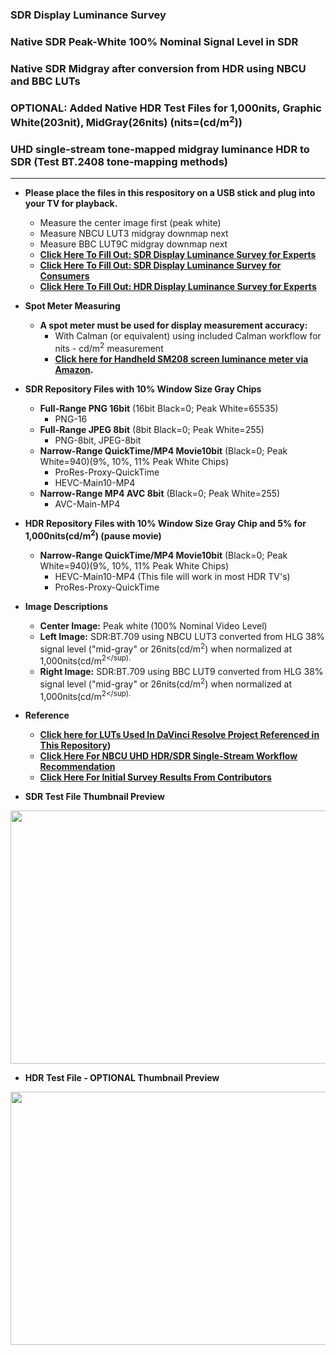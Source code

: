 ### SDR Display Luminance Survey
### Native SDR Peak-White 100% Nominal Signal Level in SDR
### Native SDR Midgray after conversion from HDR using NBCU and BBC LUTs
### OPTIONAL: Added Native HDR Test Files for 1,000nits, Graphic White(203nit), MidGray(26nits) (nits=(cd/m<sup>2</sup>))
### UHD single-stream tone-mapped midgray luminance HDR to SDR (Test BT.2408 tone-mapping methods)
---

* **Please place the files in this respository on a USB stick and plug into your TV for playback.**
    * Measure the center image first (peak white)
    * Measure NBCU LUT3 midgray downmap next
    * Measure BBC LUT9C midgray downmap next
    * **[Click Here To Fill Out: SDR Display Luminance Survey for Experts](https://forms.gle/MRcGhh8WgQVUkUSJ9)**
    * **[Click Here To Fill Out: SDR Display Luminance Survey for Consumers](https://forms.gle/7PX7YSNEz3odWzY29)**
    * **[Click Here To Fill Out: HDR Display Luminance Survey for Experts](https://forms.gle/nFKsyX6bWNLTkdKt6)**

* **Spot Meter Measuring**
    * **A spot meter must be used for display measurement accuracy:**
        *  With Calman (or equivalent) using included Calman workflow for nits - cd/m<sup>2</sup> measurement
        * **[Click here for Handheld SM208 screen luminance meter via Amazon](https://www.amazon.com/gp/product/B00H050VEI/ref=ppx_yo_dt_b_asin_title_o00_s00?ie=UTF8&psc=1).** 

* **SDR Repository Files with 10% Window Size Gray Chips**
    * **Full-Range PNG 16bit** (16bit Black=0; Peak White=65535)
       * PNG-16
    * **Full-Range JPEG 8bit** (8bit Black=0; Peak White=255)
       * PNG-8bit, JPEG-8bit
    * **Narrow-Range QuickTime/MP4 Movie10bit** (Black=0; Peak White=940)(9%, 10%, 11% Peak White Chips)
       * ProRes-Proxy-QuickTime
       * HEVC-Main10-MP4
    * **Narrow-Range MP4 AVC 8bit** (Black=0; Peak White=255)
       * AVC-Main-MP4   

* **HDR Repository Files with 10% Window Size Gray Chip and 5% for 1,000nits(cd/m<sup>2</sup>) (pause movie)**
    * **Narrow-Range QuickTime/MP4 Movie10bit** (Black=0; Peak White=940)(9%, 10%, 11% Peak White Chips)
       * HEVC-Main10-MP4 (This file will work in most HDR TV's)
       * ProRes-Proxy-QuickTime
 
* **Image Descriptions**
    * **Center Image:** Peak white (100% Nominal Video Level)
    * **Left Image:** SDR:BT.709 using NBCU LUT3 converted from HLG 38% signal level ("mid-gray" or 26nits(cd/m<sup>2</sup>) when normalized at 1,000nits(cd/m<sup>2</sup).
    * **Right Image:** SDR:BT.709 using BBC LUT9 converted from HLG 38% signal level ("mid-gray" or 26nits(cd/m<sup>2</sup>) when normalized at 1,000nits(cd/m<sup>2</sup).

* **Reference**
    * **[Click here for LUTs Used In DaVinci Resolve Project Referenced in This Repository](https://github.com/digitaltvguy/NBCU-HDR-SDR-Single-Stream_Workflow_Recommendation/tree/main/LUTS_for_Software/HLG-to-from-SDR%20-%20Type%20III%20and%20Type%20I/For%20DaVinci%20Resolve%2017%20-%20Video%20Level%20Tag%20Added%20-%20Type%20III))**
    * **[Click Here For NBCU UHD HDR/SDR Single-Stream Workflow Recommendation](https://github.com/digitaltvguy/NBCU-HDR-SDR-Single-Stream_Workflow_Recommendation)**
    * **[Click Here For Initial Survey Results From Contributors](https://www.icloud.com/numbers/040HYTS0GVcpkB3gFGE275p_A#SDR_Display_Luminance_Level_Survey_Tallies)**
  
* **SDR Test File Thumbnail Preview**
<p align="center">
  <img width="720" height="405" src="https://raw.githubusercontent.com/digitaltvguy/SDR-Luminance-Survey/main/Artwork/thumbnail720SDR.jpg">
</p>

* **HDR Test File - OPTIONAL Thumbnail Preview**
<p align="center">
  <img width="720" height="405" src="https://raw.githubusercontent.com/digitaltvguy/SDR-Luminance-Survey/main/Artwork/thumbnail720HDR.jpg">
</p>
